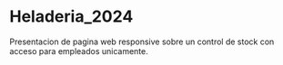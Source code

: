 # Heladeria_2024

Presentacion de pagina web responsive sobre un control de stock con acceso para empleados unicamente.
